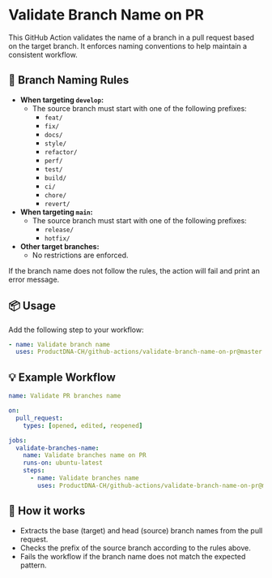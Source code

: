 # Validate Branch Name on PR

This GitHub Action validates the name of a branch in a pull request based on the target branch. It enforces naming conventions to help maintain a consistent workflow.

## 🚦 Branch Naming Rules

- **When targeting `develop`:**
  - The source branch must start with one of the following prefixes:
    - `feat/`
    - `fix/`
    - `docs/`
    - `style/`
    - `refactor/`
    - `perf/`
    - `test/`
    - `build/`
    - `ci/`
    - `chore/`
    - `revert/`
- **When targeting `main`:**
  - The source branch must start with one of the following prefixes:
    - `release/`
    - `hotfix/`
- **Other target branches:**  
  - No restrictions are enforced.

If the branch name does not follow the rules, the action will fail and print an error message.

## 📦 Usage

Add the following step to your workflow:

```yaml
- name: Validate branch name
  uses: ProductDNA-CH/github-actions/validate-branch-name-on-pr@master
```

## 💡 Example Workflow

```yaml
name: Validate PR branches name

on:
  pull_request:
    types: [opened, edited, reopened]

jobs:
  validate-branches-name:
    name: Validate branches name on PR
    runs-on: ubuntu-latest
    steps:
      - name: Validate branches name
        uses: ProductDNA-CH/github-actions/validate-branch-name-on-pr@master
```

## 📝 How it works

- Extracts the base (target) and head (source) branch names from the pull request.
- Checks the prefix of the source branch according to the rules above.
- Fails the workflow if the branch name does not match the expected pattern.
